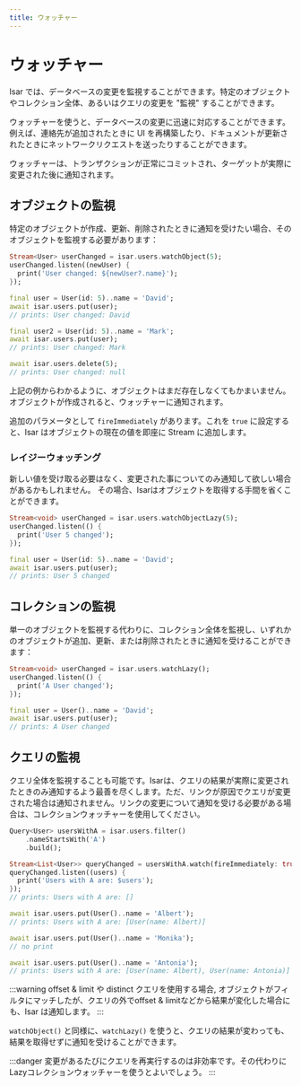```yaml
---
title: ウォッチャー
---
```


# ウォッチャー

Isar では、データベースの変更を監視することができます。特定のオブジェクトやコレクション全体、あるいはクエリの変更を "監視" することができます。

ウォッチャーを使うと、データベースの変更に迅速に対応することができます。例えば、連絡先が追加されたときに UI を再構築したり、ドキュメントが更新されたときにネットワークリクエストを送ったりすることができます。

ウォッチャーは、トランザクションが正常にコミットされ、ターゲットが実際に変更された後に通知されます。

## オブジェクトの監視

特定のオブジェクトが作成、更新、削除されたときに通知を受けたい場合、そのオブジェクトを監視する必要があります：

```dart
Stream<User> userChanged = isar.users.watchObject(5);
userChanged.listen((newUser) {
  print('User changed: ${newUser?.name}');
});

final user = User(id: 5)..name = 'David';
await isar.users.put(user);
// prints: User changed: David

final user2 = User(id: 5)..name = 'Mark';
await isar.users.put(user);
// prints: User changed: Mark

await isar.users.delete(5);
// prints: User changed: null
```

上記の例からわかるように、オブジェクトはまだ存在しなくてもかまいません。オブジェクトが作成されると、ウォッチャーに通知されます。

追加のパラメータとして `fireImmediately` があります。これを `true` に設定すると、Isar はオブジェクトの現在の値を即座に Stream に追加します。

### レイジーウォッチング

新しい値を受け取る必要はなく、変更された事についてのみ通知して欲しい場合があるかもしれません。
その場合、Isarはオブジェクトを取得する手間を省くことができます。

```dart
Stream<void> userChanged = isar.users.watchObjectLazy(5);
userChanged.listen(() {
  print('User 5 changed');
});

final user = User(id: 5)..name = 'David';
await isar.users.put(user);
// prints: User 5 changed
```

## コレクションの監視

単一のオブジェクトを監視する代わりに、コレクション全体を監視し、いずれかのオブジェクトが追加、更新、または削除されたときに通知を受けることができます：

```dart
Stream<void> userChanged = isar.users.watchLazy();
userChanged.listen(() {
  print('A User changed');
});

final user = User()..name = 'David';
await isar.users.put(user);
// prints: A User changed
```

## クエリの監視

クエリ全体を監視することも可能です。Isarは、クエリの結果が実際に変更されたときのみ通知するよう最善を尽くします。ただ、リンクが原因でクエリが変更された場合は通知されません。リンクの変更について通知を受ける必要がある場合は、コレクションウォッチャーを使用してください。

```dart
Query<User> usersWithA = isar.users.filter()
    .nameStartsWith('A')
    .build();

Stream<List<User>> queryChanged = usersWithA.watch(fireImmediately: true);
queryChanged.listen((users) {
  print('Users with A are: $users');
});
// prints: Users with A are: []

await isar.users.put(User()..name = 'Albert');
// prints: Users with A are: [User(name: Albert)]

await isar.users.put(User()..name = 'Monika');
// no print

await isar.users.put(User()..name = 'Antonia');
// prints: Users with A are: [User(name: Albert), User(name: Antonia)]
```

:::warning
offset & limit や distinct クエリを使用する場合, オブジェクトがフィルタにマッチしたが、クエリの外でoffset & limitなどから結果が変化した場合にも、Isar は通知します。
:::

`watchObject()` と同様に、`watchLazy()` を使うと、クエリの結果が変わっても、結果を取得せずに通知を受けることができます。

:::danger
変更があるたびにクエリを再実行するのは非効率です。その代わりにLazyコレクションウォッチャーを使うとよいでしょう。
:::
